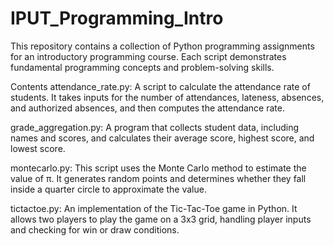 # IPUT_Programming_Intro

This repository contains a collection of Python programming assignments for an introductory programming course. Each script demonstrates fundamental programming concepts and problem-solving skills.

Contents
attendance_rate.py: A script to calculate the attendance rate of students. It takes inputs for the number of attendances, lateness, absences, and authorized absences, and then computes the attendance rate.

grade_aggregation.py: A program that collects student data, including names and scores, and calculates their average score, highest score, and lowest score.

montecarlo.py: This script uses the Monte Carlo method to estimate the value of π. It generates random points and determines whether they fall inside a quarter circle to approximate the value.

tictactoe.py: An implementation of the Tic-Tac-Toe game in Python. It allows two players to play the game on a 3x3 grid, handling player inputs and checking for win or draw conditions.
